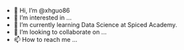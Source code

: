 - 👋 Hi, I’m @xhguo86
- 👀 I’m interested in ...
- 🌱 I’m currently learning Data Science at Spiced Academy.
- 💞️ I’m looking to collaborate on ...
- 📫 How to reach me ...

<!---
xhguo86/xhguo86 is a ✨ special ✨ repository because its `README.md` (this file) appears on your GitHub profile.
You can click the Preview link to take a look at your changes.
--->
